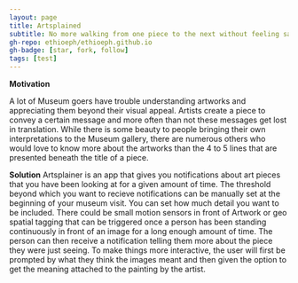 ```yaml
---
layout: page
title: Artsplained
subtitle: No more walking from one piece to the next without feeling satisfied
gh-repo: ethioeph/ethioeph.github.io
gh-badge: [star, fork, follow]
tags: [test]
---
```


**Motivation**

A lot of Museum goers have trouble understanding artworks and appreciating them beyond their visual appeal. Artists create a piece to convey a certain message and more often than not these messages get lost in translation. While there is some beauty to people bringing their own interpretations to the Museum gallery, there are numerous others who would love to know more about the artworks than the 4 to 5 lines that are presented beneath the title of a piece. 

**Solution**
Artsplainer is an app that gives you notifications about art pieces that you have been looking at for a given amount of time. The threshold beyond which you want to recieve notifications can be manually set at the beginning of your museum visit. 
You can set how much detail you want to be included. 
There could be small motion sensors in front of Artwork or geo spatial tagging that can be triggered once a person has been standing continuously in front of an image for a long enough amount of time. The person can then receive a notification telling them more about the piece they were just seeing. To make things more interactive, the user will first be prompted by what they think the images meant and then given the option to get the meaning attached to the painting by the artist. 
